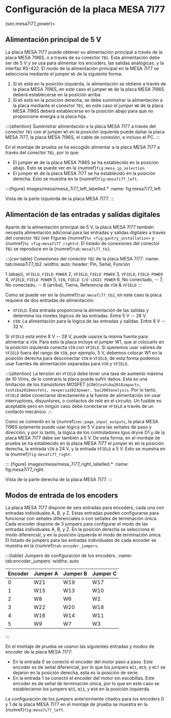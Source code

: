 # Configuración de la placa MESA 7I77

(sec:mesa7i77_power)=
## Alimentación principal de 5 V

La placa MESA 7I77 puede obtener su alimentación principal a través de
la placa MESA 7I96S, o a través de su conector `TB1`. Esta alimentación
debe ser de 5 V y se usa para alimentar los encoders, las salidas
analógicas, y la interfaz RS-422. El modo de la alimentación principal
en la MESA 7I77 se selecciona mediante el jumper `W5` de la siguiente
forma:

1. Si `W5` está en la posición izquierda, la alimentación se obtiene a
    través de la placa MESA 7I96S, en este caso el jumper `W6` de la
    placa MESA 7I96S deberá establecerse en la posición arriba.
2. Si `W5` está en la posición derecha, se debe suministrar la
    alimentación a la placa mediante el conector `TB1`, en este caso el
    jumper `W6` de la placa MESA 7I96S deberá establecerse en la
    posición abajo para que no proporcione energía a la placa hija.

:::{attention}
Suministrar alimentación a la placa MESA 7I77 a través del conector
`TB1` con el jumper `W5` en la posición izquierda puede dañar la placa
MESA 7I77, la placa MESA 7I96S, el cable de conexión, e incluso el PC.
:::

En el montaje de prueba se ha escogido alimentar a la placa MESA 7I77 a
través del conector `TB1`, por lo que:

- El jumper `W6` de la placa MESA 7I96S se ha establecido en la
    posición abajo. Esto se puede ver en la
    {numref}`fig:mesa_ip_selection`.
- El jumper `W5` de la placa MESA 7I77 se ha establecido en la
    posición derecha. Esto se muestra en la
    {numref}`fig:mesa7i77_left`.

:::{figure} images/mesa/mesa_7i77_left_labelled.*
:name: fig:mesa7i77_left

Vista de la parte izquierda de la placa MESA 7I77.
:::

## Alimentación de las entradas y salidas digitales

Aparte de la alimentación principal de 5 V, la placa MESA 7I77 también
necesita alimentación adicional para las entradas y salidas digitales a
través del conector `TB2` (ver Figuras
{numref}`%s <fig:gantry_installation>` y
{numref}`%s <fig:mesa7i77_right>`). El listado
de conexiones del conector `TB2` se reproduce en la
{numref}`tab:mesa7i77_tb2`.

:::{csv-table} Conexiones del conector ``TB2`` de la placa MESA 7I77.
:name: tab:mesa7i77_tb2
:widths: auto
:header: Pin, Señal, Función

  1 (abajo), `VFIELD`, `FIELD POWER`
  2, `VFIELD`, `FIELD POWER`
  3, `VFIELD`, `FIELD POWER`
  4, `VFIELD`, `FIELD POWER`
  5, `VIN`, `FIELD I/O LOGIC POWER`
  6, No conectado, \--
  7, No conectado, \--
  8 (arriba), Tierra, Referencia de `VIN` & `VFIELD`
:::

Como se puede ver en la {numref}`tab:mesa7i77_tb2`, en este caso la placa requiere de dos entradas de
alimentación:

- `VFIELD`: Esta entrada proporciona la alimentación de las salidas y
    determina los niveles lógicos de las entradas. Entre 5 V \-- 28 V.
- `VIN`: La alimentación para la lógica de las entradas y salidas.
    Entre 8 V \-- 32 V.

Si `VFIELD` está entre 8 V \-- 28 V, puede usarse la misma fuente para
alimentar a `VIN`. Para esto la placa incluye el jumper W1, que al
colocarlo en la posición izquierda conecta `VIN` con `VFIELD`. Si
queremos usar valores de `VFIELD` fuera del rango de `VIN`, por ejemplo,
5 V, debemos colocar W1 en la posición derecha para desconectar `VIN` e
`VFIELD`, de esta forma podemos usar fuentes de alimentación separadas
para `VIN` y `VFIELD`.

:::{attention}
La tensión en `VFIELD` debe tener una tasa de aumento máxima de 10 V/ms,
de lo contrario la placa puede sufrir daños. Esta es una limitación de
los transistores MOSFET
{cite}`toshiba2018impacts, toshiba2018mosfets, nexperia2023power, bai2003analysis`. Por lo tanto, `VFIELD` debe conectarse directamente a la
fuente de alimentación sin usar interruptores, disyuntores, o contactos
de relé en el circuito. Un fusible es aceptable pero en ningún caso debe
conectarse `VFIELD` a través de un contacto mecánico.
:::

Como se comentó en la {numref}`sec:page_input_outputs`, la placa MESA 7I96S solamente puede usar lógica de 5 V
para las señales de paso y dirección, y por lo tanto, la lógica de los
controladores Igus dryve D1 y de la placa MESA 7I77 debe ser también a 5
V. De esta forma, en el montaje de prueba se ha establecido en la placa
MESA 7I77 el jumper `W1` en la posición derecha, la entrada `VIN` a 24
V, y la entrada `VFIELD` a 5 V. Esto se muestra en la
{numref}`fig:mesa7i77_right`.

::: {figure} images/mesa/mesa_7i77_right_labelled.*
:name: fig:mesa7i77_right

Vista de la parte derecha de la placa MESA 7I77.
:::

## Modos de entrada de los encoders

La placa MESA 7I77 dispone de seis entradas para encoders, cada una con
entradas individuales A, B, y Z. Estas entradas pueden configurarse para
funcionar con señales diferenciales o con señales de terminación única.
Cada encoder dispone de 3 jumpers para configurar el modo de las
entradas individuales A, B, y Z. En la posición derecha se selecciona el
modo diferencial, y en la posición izquierda el modo de terminación
única. El listado de jumpers para las entradas individuales de cada
encoder se muestra en la {numref}`tab:encoder_jumpers`.




:::{table} Jumpers de configuración de los encoders.
:name: tab:encoder_jumpers
:widths: auto
    
| Encoder   | Jumper A  | Jumper B | Jumper C |
| --------- | --------- | -------- | -------- |
| 0         | W21       | W19      | W17      |
| 1         | W15       | W13      | W10      |
| 2         | W8        | W6       | W2       |
| 3         | W22       | W20      | W18      |
| 4         | W16       | W14      | W11      |
| 5         | W9        | W7       | W3       |
:::

En el montaje de prueba se usaron las siguientes entradas y modos de
encoder de la placa MESA 7I77:

- En la entrada 0 se conectó el encoder del motor paso a paso. Este
    encoder es de señal diferencial, por lo que los jumpers `W21`,
    `W19`, y `W17` se dejaron en la posición derecha, esta es la
    posición de serie.
- En la entrada 1 se conectó el encoder del motor sin escobillas. Este
    encoder es de señal de terminación única, por lo que en este caso se
    establecieron los jumpers `W15`, `W13`, y `W10` en la posición
    izquierda.

La configuración de los jumpers anteriormente citados para los encoders
0 y 1 de la placa MESA 7I77 en el montaje de prueba se muestra en la
{numref}`fig:mesa7i77_left`.
